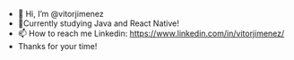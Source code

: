 - 👋 Hi, I’m @vitorjimenez
- 🌱Currently studying Java and React Native!
- 📫 How to reach me Linkedin: https://www.linkedin.com/in/vitorjimenez/
- Thanks for your time!
